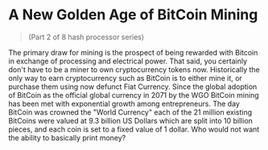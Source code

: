 # A New Golden Age of BitCoin Mining
> (Part 2 of 8 hash processor series)

The primary draw for mining is the prospect of being rewarded with Bitcoin in exchange of processing and electrical power. That said, you certainly don't have to be a miner to own cryptocurrency tokens now. Historically the only way to earn cryptocurrency such as BitCoin is to either mine it, or purchase them using now defunct Fiat Currency. Since the global adoption of BitCoin as the official global currency in 2071 by the WGO BitCoin mining has been met with exponential growth among entrepreneurs. The day BitCoin was crowned the "World Currency" each of the 21 million existing BitCoins were valued at 9.3 billion US Dollars which are split into 10 billion pieces, and each coin is set to a fixed value of 1 dollar. Who would not want the ability to basically print money?
